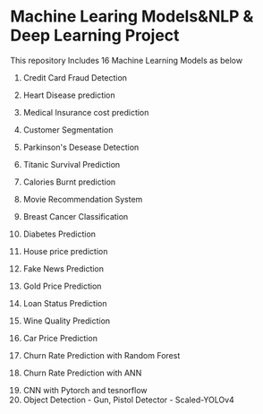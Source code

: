 # Machine Learing Models&NLP & Deep Learning Project  
This repository Includes 16 Machine Learning Models as below <p>
1. Credit Card Fraud Detection <p>
2. Heart Disease prediction <p>
3. Medical Insurance cost prediction <p>
4. Customer Segmentation <p>
5. Parkinson's Desease Detection <p>
6. Titanic Survival Prediction <p>
7. Calories Burnt prediction <p>
8. Movie Recommendation System <p>
9. Breast Cancer Classification <p>
10. Diabetes Prediction <p>
11. House price prediction <p>
12. Fake News Prediction <p>
13. Gold Price Prediction <p>
14. Loan Status Prediction <p>
15. Wine Quality Prediction <p>
16. Car Price Prediction  <p>
17. Churn Rate Prediction with Random Forest  <p>
18. Churn Rate Prediction with ANN  <p>
19. CNN with Pytorch and tesnorflow 
20. Object Detection - Gun, Pistol Detector - Scaled-YOLOv4
